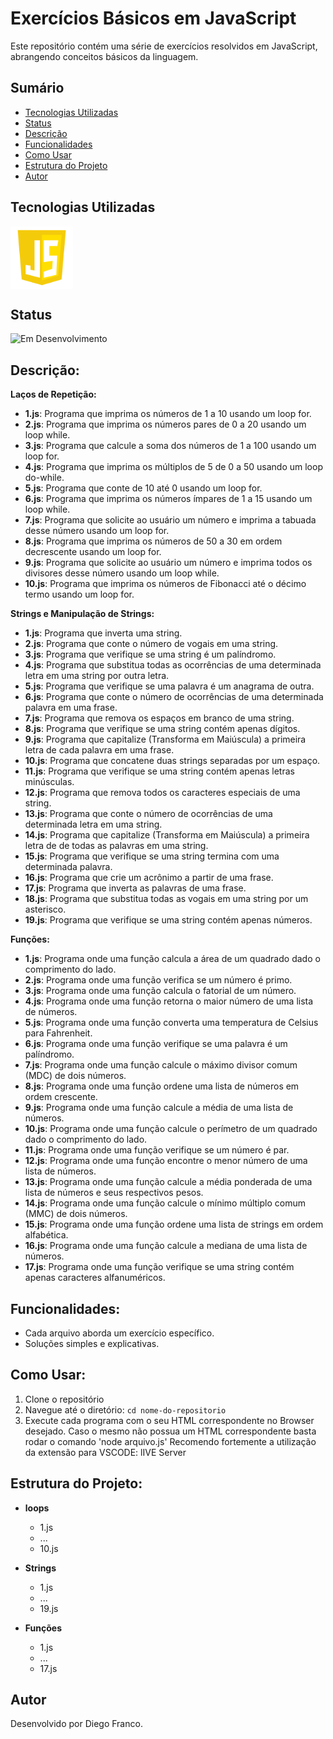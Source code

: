 # Exercícios Básicos em JavaScript

Este repositório contém uma série de exercícios resolvidos em JavaScript, abrangendo conceitos básicos da linguagem.

## Sumário

- [Tecnologias Utilizadas](#tecnologias-utilizadas)
- [Status](#status)
- [Descrição](#descrição)
- [Funcionalidades](#funcionalidades)
- [Como Usar](#como-usar)
- [Estrutura do Projeto](#estrutura-do-projeto)
- [Autor](#autor)

## Tecnologias Utilizadas

<div style="display: flex; flex-direction: row;">
  <div style="margin-right: 20px; display: flex; justify-content: flex-start;">
    <img src="img/js.png" alt="Logo JS" width="100"/>
  </div>
</div>

## Status

![Em Desenvolvimento](http://img.shields.io/static/v1?label=STATUS&message=EM%20DESENVOLVIMENTO&color=RED&style=for-the-badge)

<!-- ![Concluído](http://img.shields.io/static/v1?label=STATUS&message=CONCLUIDO&color=GREEN&style=for-the-badge) -->

## Descrição:

**Laços de Repetição:**

- **1.js**: Programa que imprima os números de 1 a 10 usando um loop for.
- **2.js**: Programa que imprima os números pares de 0 a 20 usando um loop while.
- **3.js**: Programa que calcule a soma dos números de 1 a 100 usando um loop for.
- **4.js**: Programa que imprima os múltiplos de 5 de 0 a 50 usando um loop do-while.
- **5.js**: Programa que conte de 10 até 0 usando um loop for.
- **6.js**: Programa que imprima os números ímpares de 1 a 15 usando um loop while.
- **7.js**: Programa que solicite ao usuário um número e imprima a tabuada desse número usando um loop for.
- **8.js**: Programa que imprima os números de 50 a 30 em ordem decrescente usando um loop for.
- **9.js**: Programa que solicite ao usuário um número e imprima todos os divisores desse número usando um loop while.
- **10.js**: Programa que imprima os números de Fibonacci até o décimo termo usando um loop for.

**Strings e Manipulação de Strings:**

- **1.js**: Programa que inverta uma string.
- **2.js**: Programa que conte o número de vogais em uma string.
- **3.js**: Programa que verifique se uma string é um palíndromo.
- **4.js**: Programa que substitua todas as ocorrências de uma determinada letra em uma string por outra letra.
- **5.js**: Programa que verifique se uma palavra é um anagrama de outra.
- **6.js**: Programa que conte o número de ocorrências de uma determinada palavra em uma frase.
- **7.js**: Programa que remova os espaços em branco de uma string.
- **8.js**: Programa que verifique se uma string contém apenas dígitos.
- **9.js**: Programa que capitalize (Transforma em Maiúscula) a primeira letra de cada palavra em uma frase.
- **10.js**: Programa que concatene duas strings separadas por um espaço.
- **11.js**: Programa que verifique se uma string contém apenas letras minúsculas.
- **12.js**: Programa que remova todos os caracteres especiais de uma string.
- **13.js**: Programa que conte o número de ocorrências de uma determinada letra em uma string.
- **14.js**: Programa que capitalize (Transforma em Maiúscula) a primeira letra de de todas as palavras em uma string.
- **15.js**: Programa que verifique se uma string termina com uma determinada palavra.
- **16.js**: Programa que crie um acrônimo a partir de uma frase.
- **17.js**: Programa que inverta as palavras de uma frase.
- **18.js**: Programa que substitua todas as vogais em uma string por um asterisco.
- **19.js**: Programa que verifique se uma string contém apenas números.

**Funções:**

- **1.js**: Programa onde uma função calcula a área de um quadrado dado o comprimento do lado.
- **2.js**: Programa onde uma função verifica se um número é primo.
- **3.js**: Programa onde uma função calcula o fatorial de um número.
- **4.js**: Programa onde uma função retorna o maior número de uma lista de números.
- **5.js**: Programa onde uma função converta uma temperatura de Celsius para Fahrenheit.
- **6.js**: Programa onde uma função verifique se uma palavra é um palíndromo.
- **7.js**: Programa onde uma função calcule o máximo divisor comum (MDC) de dois números.
- **8.js**: Programa onde uma função ordene uma lista de números em ordem crescente.
- **9.js**: Programa onde uma função calcule a média de uma lista de números.
- **10.js**: Programa onde uma função calcule o perímetro de um quadrado dado o comprimento do lado.
- **11.js**: Programa onde uma função verifique se um número é par.
- **12.js**: Programa onde uma função encontre o menor número de uma lista de números.
- **13.js**: Programa onde uma função calcule a média ponderada de uma lista de números e seus respectivos pesos.
- **14.js**: Programa onde uma função calcule o mínimo múltiplo comum (MMC) de dois números.
- **15.js**: Programa onde uma função ordene uma lista de strings em ordem alfabética.
- **16.js**: Programa onde uma função calcule a mediana de uma lista de números.
- **17.js**: Programa onde uma função verifique se uma string contém apenas caracteres alfanuméricos.

## Funcionalidades:

- Cada arquivo aborda um exercício específico.
- Soluções simples e explicativas.

## Como Usar:

1. Clone o repositório
2. Navegue até o diretório: `cd nome-do-repositorio`
3. Execute cada programa com o seu HTML correspondente no Browser desejado.
   Caso o mesmo não possua um HTML correspondente basta rodar o comando 'node arquivo.js'
   Recomendo fortemente a utilização da extensão para VSCODE: lIVE Server

## Estrutura do Projeto:

- **loops**

  - 1.js
  - ...
  - 10.js

- **Strings**

  - 1.js
  - ...
  - 19.js

- **Funções**
  - 1.js
  - ...
  - 17.js

## Autor

Desenvolvido por Diego Franco.

